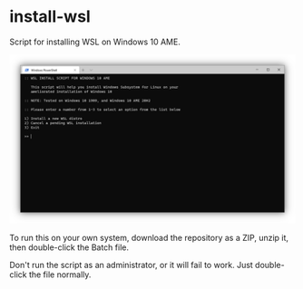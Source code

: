 # install-wsl

Script for installing WSL on Windows 10 AME.

![install-wsl Screenshot](data/screenshot.png)

To run this on your own system, download the repository as a ZIP, unzip it, then double-click the Batch file.

Don't run the script as an administrator, or it will fail to work. Just double-click the file normally.